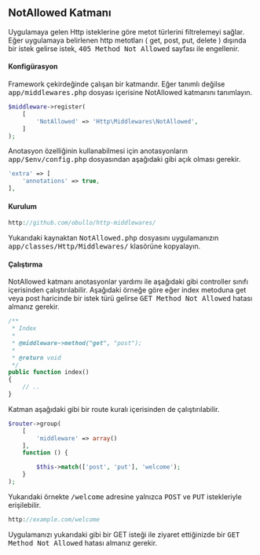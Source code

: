 
## NotAllowed Katmanı

Uygulamaya gelen Http isteklerine göre metot türlerini filtrelemeyi sağlar. Eğer uygulamaya belirlenen http metotları ( get, post, put, delete ) dışında bir istek gelirse istek, <kbd>405 Method Not Allowed</kbd> sayfası ile engellenir.

#### Konfigürasyon

Framework çekirdeğinde çalışan bir katmandır. Eğer tanımlı değilse <kbd>app/middlewares.php</kbd> dosyası içerisine NotAllowed katmanını tanımlayın.

```php
$middleware->register(
    [
        'NotAllowed' => 'Http\Middlewares\NotAllowed',
    ]
);
```

Anotasyon özelliğinin kullanabilmesi için anotasyonların <kbd>app/$env/config.php</kbd> dosyasından aşağıdaki gibi açık olması gerekir.

```php
'extra' => [
    'annotations' => true,
],
```

#### Kurulum

```php
http://github.com/obullo/http-middlewares/
```

Yukarıdaki kaynaktan <kbd>NotAllowed.php</kbd> dosyasını uygulamanızın <kbd>app/classes/Http/Middlewares/</kbd> klasörüne kopyalayın.

#### Çalıştırma

NotAllowed katmanı anotasyonlar yardımı ile aşağıdaki gibi controller sınıfı içerisinden çalıştırılabilir. Aşağıdaki örneğe göre eğer index metoduna get veya post haricinde bir istek türü gelirse <kbd>GET Method Not Allowed</kbd> hatası almanız gerekir.

```php
/**
 * Index
 *
 * @middleware->method("get", "post");
 * 
 * @return void
 */
public function index()
{
    // ..
}
```

Katman aşağıdaki gibi bir route kuralı içerisinden de çalıştırılabilir.

```php
$router->group(
    [
    	'middleware' => array()
    ],
    function () {

        $this->match(['post', 'put'], 'welcome');
    }
);
```

Yukarıdaki örnekte <kbd>/welcome</kbd> adresine yalnızca <kbd>POST</kbd> ve <kbd>PUT</kbd> istekleriyle erişilebilir. 

```php
http://example.com/welcome
```

Uygulamanızı yukarıdaki gibi bir GET isteği ile ziyaret ettiğinizde bir <kbd>GET Method Not Allowed</kbd> hatası almanız gerekir.
